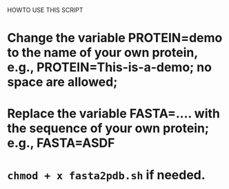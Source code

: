 HOWTO USE THIS SCRIPT
# Change the variable PROTEIN=demo to the name of your own protein, e.g., PROTEIN=This-is-a-demo; no space are allowed;
# Replace the variable FASTA=.... with the sequence of your own protein; e.g., FASTA=ASDF 
# `chmod + x fasta2pdb.sh` if needed.
